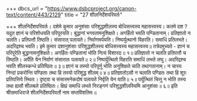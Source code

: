 +++
dbcs_url = "https://www.dsbcproject.org/canon-text/content/443/2129"
title = "27 शीलनिर्देशपरिवर्तः"

+++
शीलनिर्देशपरिवर्तः।
दशेमे कुमार अनुशंसाः परिशुद्धशीलस्य बोधिसत्त्वस्य महासत्त्वस्य। कतमे दश ? यदुत ज्ञानं च परिशोधयति परिपूरयति। बुद्धानां भगवतामनुशिक्षते। अगर्हितो भवति पण्डितानाम्। प्रतिज्ञातो न चलति। प्रतिपत्तौ तिष्ठति। संसारात् पलायते। निर्वाणमर्पयति। निष्पर्युत्थानो विहरति। समाधिं प्रतिलभते। अदरिद्रश्च भवति। इमे कुमार दशानुशंसाः परिशुद्धशीलस्य बोधिसत्त्वस्य महासत्त्वस्य॥ 
तत्रेदमुच्यते - 
ज्ञानं च परिपूरेति बुद्धानामनुशिक्षते। 
अगर्हितः पण्डितानां भोति  नित्यं विशारदः॥ १॥ 
प्रतिज्ञातो न चलति प्रतिपत्तौ च तिष्ठति। 
अर्पेति येन निर्वाणं संसारातः पलायते॥ २॥ 
निष्पर्युत्थितो  विहरति समाधिं लभते लघु। 
अदरिद्रश्च भवति शीलस्कन्धे प्रतिष्ठितः॥ ३॥ 
ज्ञानं च तस्यो परिपूर्णु भोति 
अनुशिक्षते चाति तथागतानाम्। 
न चास्य निन्दां प्रकरोन्ति पण्डिताः 
तथा हि तस्यो परिशुद्ध शीलम्॥ ४॥ 
प्रतिज्ञातोऽसौ न चलाति पण्डितः 
तथा हि शूरः प्रतिपत्तिये स्थितः। 
दृष्ट्वा च संसारमनेकदोषं 
पलायते निर्वृति येन याति॥ ५॥ 
पर्युत्थितं चित्तु न भोति तस्य 
तथा ह्यसौ शीलबले प्रतिष्ठितः। 
क्षिप्रं समाधिं लभते निरङ्गणं 
परिशुद्धशीलस्यिमि आनुशंसाः॥ ६॥
इति श्रीसमाधिराजे शीलनिर्देशपरिवर्तो नाम सप्तविंशतिमः॥
